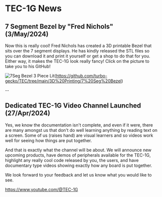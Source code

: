 # TEC-1G News

## 7 Segment Bezel by "Fred Nichols" (3/May/2024)

Now this is really cool! Fred Nichols has created a 3D printable Bezel that sits over the 7 segment displays. He has kindly released the STL files so you can download it and print it yourself or get a shop to do that for you. Either way, it makes the TEC-1G look really fancy! Click on the picture to take you to his GitHub!

![7Seg Bezel 3 Piece Lit](https://github.com/MarkJelic/TEC-1G/assets/13119623/3fe65e7f-e465-46b6-b199-2ee3f1768f27)(https://github.com/turbo-gecko/TEC/tree/main/3D%20Printing/7%20Seg%20Bezel)

--
## Dedicated TEC-1G Video Channel Launched (27/Apr/2024)
Yes, we know the documentation isn't complete, and even if it were, there are many amongst us that don't do well learning anything by reading text on a screen. Some of us (raises hand) are visual learners and so videos work well for seeing how things are put together.

And that is exactly what the channel will be about. We will announce new upcoming products, have demos of peripherals available for the TEC-1G, highlight any really cool code released by you, the users, and have documentary type videos showing exactly how any board is put together.

We look forward to your feedback and let us know what you would like to see.

https://www.youtube.com/@TEC-1G

